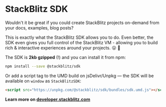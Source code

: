 # StackBlitz SDK

Wouldn't it be great if you could create StackBlitz projects on-demand from your docs, examples, blog posts?

This is exactly what the StackBlitz SDK allows you to do. Even better, the SDK even gives you full control of the StackBlitz VM - allowing you to build rich & interactive experiences around your projects. 😮 🙌

The SDK is **2kb gzipped** (!) and you can install it from npm:

```sh
npm install --save @stackblitz/sdk
```

Or add a script tag to the UMD build on jsDelivr/Unpkg — the SDK will be available on `window` as `StackBlitzSDK`:

```html
<script src="https://unpkg.com/@stackblitz/sdk/bundles/sdk.umd.js"></script>
```

**Learn more on [developer.stackblitz.com](https://developer.stackblitz.com/docs/platform/javascript-sdk)**
